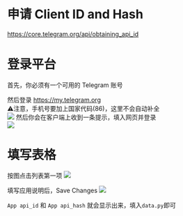 # 申请 Client ID and Hash

https://core.telegram.org/api/obtaining_api_id

# 登录平台

首先，你必须有一个可用的 Telegram 账号

然后登录 https://my.telegram.org  
⚠️注意，手机号要加上国家代码(86)，这里不会自动补全  
![](https://i.loli.net/2018/03/22/5ab2883cc8fdc.png)
然后你会在客户端上收到一条提示，填入网页并登录  
![](https://i.loli.net/2018/03/22/5ab2883ccd7b8.png)

# 填写表格

按图点击列表第一项
![](https://i.loli.net/2018/03/22/5ab2883ccd761.png)

填写应用说明后，Save Changes
![](https://i.loli.net/2018/03/22/5ab288737567f.png)

`App api_id` 和 `App api_hash` 就会显示出来，填入`data.py`即可
